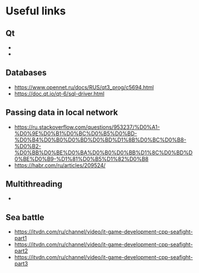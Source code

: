 # Useful links

## Qt
-
-

## Databases
- https://www.opennet.ru/docs/RUS/qt3_prog/c5694.html
- https://doc.qt.io/qt-6/sql-driver.html

## Passing data in local network
- https://ru.stackoverflow.com/questions/953237/%D0%A1-%D0%9E%D0%B1%D0%BC%D0%B5%D0%BD-%D0%B4%D0%B0%D0%BD%D0%BD%D1%8B%D0%BC%D0%B8-%D0%B2-%D0%BB%D0%BE%D0%BA%D0%B0%D0%BB%D1%8C%D0%BD%D0%BE%D0%B9-%D1%81%D0%B5%D1%82%D0%B8
- https://habr.com/ru/articles/209524/

## Multithreading
-

## Sea battle
- https://itvdn.com/ru/channel/video/it-game-development-cpp-seafight-part1
- https://itvdn.com/ru/channel/video/it-game-development-cpp-seafight-part2
- https://itvdn.com/ru/channel/video/it-game-development-cpp-seafight-part3
